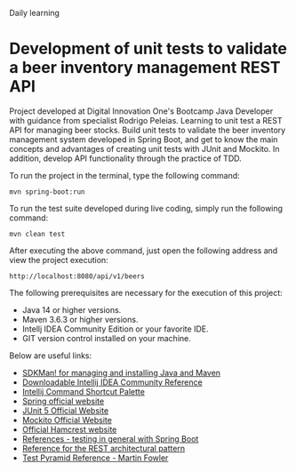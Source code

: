Daily learning

# Development of unit tests to validate a beer inventory management REST API

Project developed at Digital Innovation One's Bootcamp Java Developer with guidance from specialist Rodrigo Peleias. Learning to unit test a REST API for managing beer stocks. Build unit tests to validate the beer inventory management system developed in Spring Boot, and get to know the main concepts and advantages of creating unit tests with JUnit and Mockito. In addition, develop API functionality through the practice of TDD.

To run the project in the terminal, type the following command:

```shell script
mvn spring-boot:run 
```

To run the test suite developed during live coding, simply run the following command:

```shell script
mvn clean test
```

After executing the above command, just open the following address and view the project execution:

```
http://localhost:8080/api/v1/beers
```

The following prerequisites are necessary for the execution of this project:

* Java 14 or higher versions.
* Maven 3.6.3 or higher versions.
* Intellj IDEA Community Edition or your favorite IDE.
* GIT version control installed on your machine.

Below are useful links:

* [SDKMan! for managing and installing Java and Maven](https://sdkman.io/)
* [Downloadable Intellij IDEA Community Reference](https://www.jetbrains.com/idea/download)
* [Intellij Command Shortcut Palette](https://resources.jetbrains.com/storage/products/intellij-idea/docs/IntelliJIDEA_ReferenceCard.pdf)
* [Spring official website](https://spring.io/)
* [JUnit 5 Official Website](https://junit.org/junit5/docs/current/user-guide/)
* [Mockito Official Website](https://site.mockito.org/)
* [Official Hamcrest website](http://hamcrest.org/JavaHamcrest/)
* [References - testing in general with Spring Boot](https://www.baeldung.com/spring-boot-testing)
* [Reference for the REST architectural pattern](https://restfulapi.net/)
* [Test Pyramid Reference - Martin Fowler](https://martinfowler.com/articles/practical-test-pyramid.html#TheImportanceOftestAutomation)
